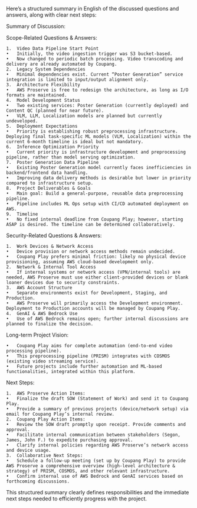 Here’s a structured summary in English of the discussed questions and answers, along with clear next steps:

Summary of Discussion:

Scope-Related Questions & Answers:

	1.	Video Data Pipeline Start Point
	•	Initially, the video ingestion trigger was S3 bucket-based.
	•	Now changed to periodic batch processing. Video transcoding and delivery are already automated by Coupang.
	2.	Legacy System Dependencies
	•	Minimal dependencies exist. Current “Poster Generation” service integration is limited to input/output alignment only.
	3.	Architecture Flexibility
	•	AWS Proserve is free to redesign the architecture, as long as I/O formats are maintained.
	4.	Model Development Status
	•	Two existing services: Poster Generation (currently deployed) and Content QC (planned for near future).
	•	VLM, LLM, Localization models are planned but currently undeveloped.
	5.	Deployment Expectations
	•	Priority is establishing robust preprocessing infrastructure. Deploying final task-specific ML models (VLM, Localization) within the current 6-month timeline is ideal but not mandatory.
	6.	Inference Optimization Priority
	•	Current priority is infrastructure development and preprocessing pipeline, rather than model serving optimization.
	7.	Poster Generation Data Pipeline
	•	Existing Poster Generation model currently faces inefficiencies in backend/frontend data handling.
	•	Improving data delivery methods is desirable but lower in priority compared to infrastructure setup.
	8.	Project Deliverables & Goals
	•	Main goal: Build a general-purpose, reusable data preprocessing pipeline.
	•	Pipeline includes ML Ops setup with CI/CD automated deployment on AWS.
	9.	Timeline
	•	No fixed internal deadline from Coupang Play; however, starting ASAP is desired. The timeline can be determined collaboratively.

Security-Related Questions & Answers:

	1.	Work Devices & Network Access
	•	Device provision or network access methods remain undecided.
	•	Coupang Play prefers minimal friction: likely no physical device provisioning, assuming AWS cloud-based development only.
	2.	Network & Internal Tool Access
	•	If internal systems or network access (VPN/internal tools) are needed, AWS Proserve must use either client-provided devices or blank loaner devices due to security constraints.
	3.	AWS Account Structure
	•	Separate environments exist for Development, Staging, and Production.
	•	AWS Proserve will primarily access the Development environment. Deployment to Production accounts will be managed by Coupang Play.
	4.	GenAI & AWS Bedrock Use
	•	Use of AWS Bedrock remains open; further internal discussions are planned to finalize the decision.

Long-term Project Vision:

	•	Coupang Play aims for complete automation (end-to-end video processing pipeline).
	•	This preprocessing pipeline (PRISM) integrates with COSMOS (existing video streaming service).
	•	Future projects include further automation and ML-based functionalities, integrated within this platform.

Next Steps:

	1.	AWS Proserve Action Items:
	•	Finalize the draft SOW (Statement of Work) and send it to Coupang Play.
	•	Provide a summary of previous projects (device/network setup) via email for Coupang Play’s internal review.
	2.	Coupang Play Action Items:
	•	Review the SOW draft promptly upon receipt. Provide comments and approval.
	•	Facilitate internal communication between stakeholders (Segon, James, John F.) to expedite purchasing approval.
	•	Clarify internal policies regarding AWS Proserve’s network access and device usage.
	3.	Collaborative Next Steps:
	•	Schedule a follow-up meeting (set up by Coupang Play) to provide AWS Proserve a comprehensive overview (high-level architecture & strategy) of PRISM, COSMOS, and other relevant infrastructure.
	•	Confirm internal use of AWS Bedrock and GenAI services based on forthcoming discussions.

This structured summary clearly defines responsibilities and the immediate next steps needed to efficiently progress with the project.
